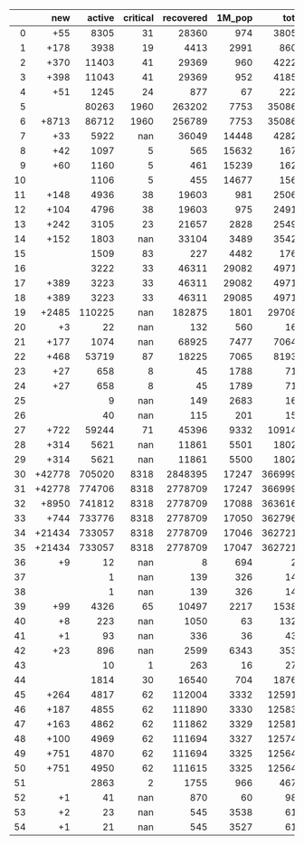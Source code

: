 |    |    new |   active |   critical |   recovered |   1M_pop |   total |
|---:|-------:|---------:|-----------:|------------:|---------:|--------:|
|  0 |    +55 |     8305 |         31 |       28360 |      974 |   38054 |
|  1 |   +178 |     3938 |         19 |        4413 |     2991 |    8605 |
|  2 |   +370 |    11403 |         41 |       29369 |      960 |   42228 |
|  3 |   +398 |    11043 |         41 |       29369 |      952 |   41858 |
|  4 |    +51 |     1245 |         24 |         877 |       67 |    2222 |
|  5 |        |    80263 |       1960 |      263202 |     7753 |  350867 |
|  6 |  +8713 |    86712 |       1960 |      256789 |     7753 |  350867 |
|  7 |    +33 |     5922 |        nan |       36049 |    14448 |   42825 |
|  8 |    +42 |     1097 |          5 |         565 |    15632 |    1670 |
|  9 |    +60 |     1160 |          5 |         461 |    15239 |    1628 |
| 10 |        |     1106 |          5 |         455 |    14677 |    1568 |
| 11 |   +148 |     4936 |         38 |       19603 |      981 |   25064 |
| 12 |   +104 |     4796 |         38 |       19603 |      975 |   24916 |
| 13 |   +242 |     3105 |         23 |       21657 |     2828 |   25495 |
| 14 |   +152 |     1803 |        nan |       33104 |     3489 |   35426 |
| 15 |        |     1509 |         83 |         227 |     4482 |    1765 |
| 16 |        |     3222 |         33 |       46311 |    29082 |   49719 |
| 17 |   +389 |     3223 |         33 |       46311 |    29082 |   49719 |
| 18 |   +389 |     3223 |         33 |       46311 |    29085 |   49719 |
| 19 |  +2485 |   110225 |        nan |      182875 |     1801 |  297083 |
| 20 |     +3 |       22 |        nan |         132 |      560 |     161 |
| 21 |   +177 |     1074 |        nan |       68925 |     7477 |   70645 |
| 22 |   +468 |    53719 |         87 |       18225 |     7065 |   81936 |
| 23 |    +27 |      658 |          8 |          45 |     1788 |     713 |
| 24 |    +27 |      658 |          8 |          45 |     1789 |     713 |
| 25 |        |        9 |        nan |         149 |     2683 |     167 |
| 26 |        |       40 |        nan |         115 |      201 |     155 |
| 27 |   +722 |    59244 |         71 |       45396 |     9332 |  109149 |
| 28 |   +314 |     5621 |        nan |       11861 |     5501 |   18029 |
| 29 |   +314 |     5621 |        nan |       11861 |     5500 |   18029 |
| 30 | +42778 |   705020 |       8318 |     2848395 |    17247 | 3669995 |
| 31 | +42778 |   774706 |       8318 |     2778709 |    17247 | 3669995 |
| 32 |  +8950 |   741812 |       8318 |     2778709 |    17088 | 3636167 |
| 33 |   +744 |   733776 |       8318 |     2778709 |    17050 | 3627961 |
| 34 | +21434 |   733057 |       8318 |     2778709 |    17046 | 3627217 |
| 35 | +21434 |   733057 |       8318 |     2778709 |    17047 | 3627217 |
| 36 |     +9 |       12 |        nan |           8 |      694 |      21 |
| 37 |        |        1 |        nan |         139 |      326 |     143 |
| 38 |        |        1 |        nan |         139 |      326 |     143 |
| 39 |    +99 |     4326 |         65 |       10497 |     2217 |   15386 |
| 40 |     +8 |      223 |        nan |        1050 |       63 |    1328 |
| 41 |     +1 |       93 |        nan |         336 |       36 |     430 |
| 42 |    +23 |      896 |        nan |        2599 |     6343 |    3532 |
| 43 |        |       10 |          1 |         263 |       16 |     273 |
| 44 |        |     1814 |         30 |       16540 |      704 |   18762 |
| 45 |   +264 |     4817 |         62 |      112004 |     3332 |  125911 |
| 46 |   +187 |     4855 |         62 |      111890 |     3330 |  125834 |
| 47 |   +163 |     4862 |         62 |      111862 |     3329 |  125810 |
| 48 |   +100 |     4969 |         62 |      111694 |     3327 |  125747 |
| 49 |   +751 |     4870 |         62 |      111694 |     3325 |  125647 |
| 50 |   +751 |     4950 |         62 |      111615 |     3325 |  125647 |
| 51 |        |     2863 |          2 |        1755 |      966 |    4679 |
| 52 |     +1 |       41 |        nan |         870 |       60 |     987 |
| 53 |     +2 |       23 |        nan |         545 |     3538 |     616 |
| 54 |     +1 |       21 |        nan |         545 |     3527 |     614 |